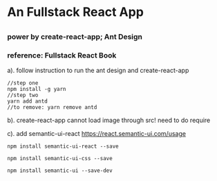 # An Fullstack React App
##
### power by create-react-app; Ant Design
### reference: Fullstack React Book

a). follow instruction to run the ant design and create-react-app
```
//step one
npm install -g yarn
//step two
yarn add antd
//to remove: yarn remove antd
```
b). create-react-app cannot load image through src! need to do require

c). add semantic-ui-react
https://react.semantic-ui.com/usage
```
npm install semantic-ui-react --save

npm install semantic-ui-css --save

npm install semantic-ui --save-dev
```
